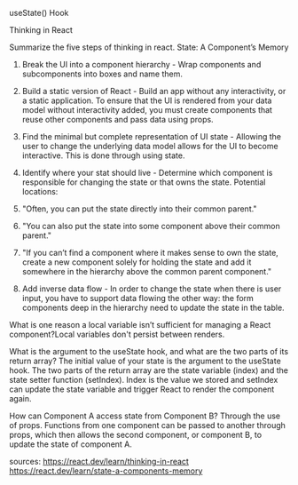 useState() Hook

Thinking in React

Summarize the five steps of thinking in react.
State: A Component’s Memory

1. Break the UI into a component hierarchy - Wrap components and subcomponents into boxes and name them.

2. Build a static version of React - Build an app without any interactivity, or a static application. To ensure that the UI is rendered from your data model without interactivity added, you must create components that reuse other components and pass data using props.

3. Find the minimal but complete representation of UI state - Allowing the user to change the underlying data model allows for the UI to become interactive. This is done through using state.

4. Identify where your stat should live - Determine which component is responsible for changing the state or that owns the state. Potential locations:
  1. "Often, you can put the state directly into their common parent."
  2. "You can also put the state into some component above their common parent."
  3. "If you can’t find a component where it makes sense to own the state, create a new component solely for holding the state and add it somewhere in the hierarchy above the common parent component."

5. Add inverse data flow - In order to change the state when there is user input, you have to support data flowing the other way: the form components deep in the hierarchy need to update the state in the table.

What is one reason a local variable isn’t sufficient for managing a React component?Local variables don't persist between renders.

What is the argument to the useState hook, and what are the two parts of its return array? The initial value of your state is the argument to the useState hook. The two parts of the return array are the state variable (index) and the state setter function (setIndex). Index is the value we stored  and setIndex can update the state variable and trigger React to render the component again.

How can Component A access state from Component B? Through the use of props. Functions from one component can be passed to another through props, which then allows the second component, or component B, to update the state of component A.

sources:
https://react.dev/learn/thinking-in-react
https://react.dev/learn/state-a-components-memory